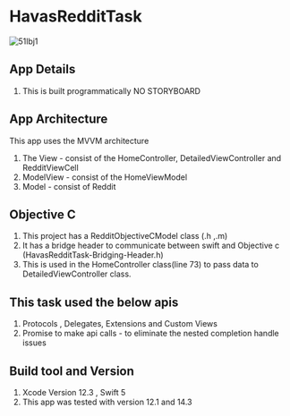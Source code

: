 # HavasRedditTask

![51lbj1](https://user-images.githubusercontent.com/10080531/111042882-8a9e3f00-840d-11eb-93fa-11144f3adb51.gif)


## App Details
1. This is built programmatically NO STORYBOARD 

## App Architecture
This app uses the MVVM architecture
1. The View - consist of the HomeController, DetailedViewController and RedditViewCell 
2. ModelView - consist of the HomeViewModel
3. Model - consist of Reddit

## Objective C 
1. This project has a RedditObjectiveCModel class (.h ,.m) 
2. It has a bridge header to communicate between swift and Objective c (HavasRedditTask-Bridging-Header.h)
3. This is used in the HomeController class(line 73) to pass data to DetailedViewController class.



## This task used the below apis 
1. Protocols , Delegates, Extensions and  Custom Views 
2. Promise to make api calls - to eliminate the nested completion handle issues 


## Build tool and Version
  1. Xcode Version 12.3 , Swift 5 
  2. This app was tested with version 12.1 and  14.3 
